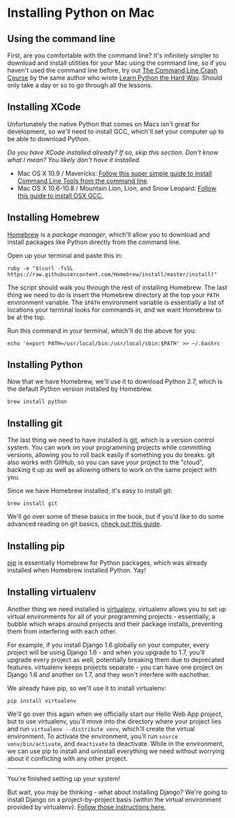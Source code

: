 # Installing Python on Mac

## Using the command line

First, are you comfortable with the command line? It's infinitely simpler to
download and install utilities for your Mac using the command line, so if you
haven't used the command line before, try out [The Command Line Crash
Course](http://cli.learncodethehardway.org/book/) by the same author who wrote
[Learn Python the Hard Way](learnpythonthehardway.org). Should only take a day
or so to go through all the lessons.

## Installing XCode

Unfortunately the native Python that comes on Macs isn't great for development,
so we'll need to install GCC, which'll set your computer up to be able to
download Python.

*Do you have XCode installed already? If so, skip this section. Don't know what
I mean? You likely don't have it installed.*

* Mac OS X 10.9 / Mavericks: [Follow this super simple guide to install Command
  Line Tools from the command line](http://www.computersnyou.com/2025/2013/06/install-command-line-tools-in-osx-10-9-mavericks-how-to/).
* Mac OS X 10.6-10.8 / Mountain Lion, Lion, and Snow Leopard: 
[Follow this guide to install OSX GCC.](https://github.com/kennethreitz/osx-gcc-installer#readme)

## Installing Homebrew

[Homebrew](http://brew.sh/) is a *package manager*, which'll allow you to download and install
packages like Python directly from the command line. 

Open up your terminal and paste this in:

```
ruby -e "$(curl -fsSL https://raw.githubusercontent.com/Homebrew/install/master/install)"
```

The script should walk you through the rest of installing Homebrew. The last
thing we need to do is insert the Homebrew directory at the top your `PATH`
environment variable. The `$PATH` environment variable is essentially a list of
locations your terminal looks for commands in, and we want Homebrew to be at the
top. 

Run this command in your terminal, which'll do the above for you:

```
echo 'export PATH=/usr/local/bin:/usr/local/sbin:$PATH' >> ~/.bashrc
```

## Installing Python

Now that we have Homebrew, we'll use it to download Python 2.7, which is the
default Python version installed by Homebrew.

```
brew install python
```

## Installing git

The last thing we need to have installed is [git](http://git-scm.com/), which is
a version control system. You can work on your programming projects while
committing versions, allowing you to roll back easily if something you do
breaks. git also works with GitHub, so you can save your project to the
"cloud", backing it up as well as allowing others to work on the same project
with you.

Since we have Homebrew installed, it's easy to install git:

```
brew install git
```

We'll go over some of these basics in the book, but if you'd like to do some
advanced reading on git basics, [check out this
guide](http://git-scm.com/book/en/Git-Basics).

## Installing pip

[pip](http://www.pip-installer.org/en/latest/) is essentially Homebrew for
Python packages, which was already installed when Homebrew installed Python.
Yay!

## Installing virtualenv

Another thing we need installed is
[virtualenv](http://www.virtualenv.org/en/latest/virtualenv.html). virtualenv
allows you to set up virtual environments for all of your programming projects -
essentially, a bubble which wraps around projects and their package installs,
preventing them from interfering with each other. 

For example, if you install Django 1.6 globally on your computer, every project
will be using Django 1.6 - and when you upgrade to 1.7, you'll upgrade every
project as well, potentially breaking them due to deprecated features.
virtualenv keeps projects separate - you can have one project on Django 1.6 and
another on 1.7, and they won't interfere with eachother.

We already have pip, so we'll use it to install virtualenv:

```
pip install virtualenv
```

We'll go over this again when we officially start our Hello Web App project, but
to use virtualenv, you'll move into the directory where your project lies and
run `virtualenv --distribute venv`, which'll create the virtual environment.  To
activate the environment, you'll run `source venv/bin/activate`, and
`deactivate` to deactivate. While in the environment, we can use pip to install
and uninstall everything we need without worrying about it conflicting with any
other project.

- - -

You're finished setting up your system! 

But wait, you may be thinking - what about installing Django? We're going to
install Django on a project-by-project basis (within the virtual environment
provided by virtualenv). [Follow those instructions
here.](https://github.com/limedaring/HelloWebApp/blob/master/installation-instructions/starting-your-project.md)
